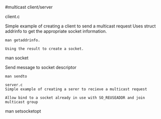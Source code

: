 #multicast client/server

client.c

Simple example of creating a client to send a multicast request
Uses struct addrinfo to get the appropriate socket information.
```
man getaddrinfo.

Using the result to create a socket. 
```
man socket

Send message to socket descriptor
```
man sendto

server.c
Simple example of creating a serer to recieve a multicast request

Allow bind to a socket already in use with SO_REUSEADDR and join multicast group
```
man setsocketopt
